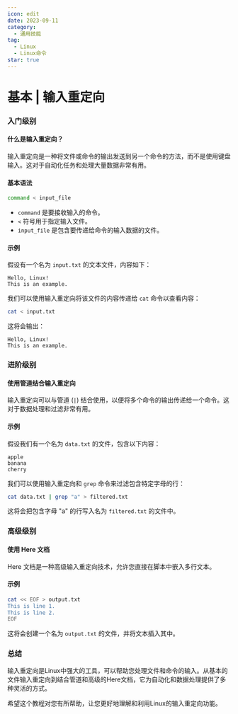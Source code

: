 ```yaml
---
icon: edit
date: 2023-09-11
category:
  - 通用技能
tag:
  - Linux
  - Linux命令
star: true
---
```


# 基本 | 输入重定向

### 入门级别

#### 什么是输入重定向？

输入重定向是一种将文件或命令的输出发送到另一个命令的方法，而不是使用键盘输入。这对于自动化任务和处理大量数据非常有用。

#### 基本语法

```bash
command < input_file
```

- `command` 是要接收输入的命令。
- `<` 符号用于指定输入文件。
- `input_file` 是包含要传递给命令的输入数据的文件。

#### 示例

假设有一个名为 `input.txt` 的文本文件，内容如下：

```
Hello, Linux!
This is an example.
```

我们可以使用输入重定向将该文件的内容传递给 `cat` 命令以查看内容：

```bash
cat < input.txt
```

这将会输出：

```
Hello, Linux!
This is an example.
```

### 进阶级别

#### 使用管道结合输入重定向

输入重定向可以与管道 (`|`) 结合使用，以便将多个命令的输出传递给一个命令。这对于数据处理和过滤非常有用。

#### 示例

假设我们有一个名为 `data.txt` 的文件，包含以下内容：

```
apple
banana
cherry
```

我们可以使用输入重定向和 `grep` 命令来过滤包含特定字母的行：

```bash
cat data.txt | grep "a" > filtered.txt
```

这将会把包含字母 "a" 的行写入名为 `filtered.txt` 的文件中。

### 高级级别

#### 使用 Here 文档

Here 文档是一种高级输入重定向技术，允许您直接在脚本中嵌入多行文本。

#### 示例

```bash
cat << EOF > output.txt
This is line 1.
This is line 2.
EOF
```

这将会创建一个名为 `output.txt` 的文件，并将文本插入其中。

### 总结

输入重定向是Linux中强大的工具，可以帮助您处理文件和命令的输入。从基本的文件输入重定向到结合管道和高级的Here文档，它为自动化和数据处理提供了多种灵活的方式。

希望这个教程对您有所帮助，让您更好地理解和利用Linux的输入重定向功能。
